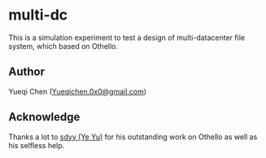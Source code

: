 # multi-dc
This is a simulation experiment to test a design of multi-datacenter file system, which based on Othello.

## Author
Yueqi Chen (Yueqichen.0x0@gmail.com)

## Acknowledge
Thanks a lot to [sdyy (Ye Yu)](https://github.com/sdyy1990) for his outstanding work on Othello as well as his selfless help.
